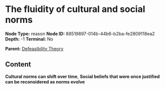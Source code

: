 # The fluidity of cultural and social norms

**Node Type:** reason
**Node ID:** 88519897-014b-44b6-b2ba-fe2809118ea2
**Depth:** -1
**Terminal:** No

**Parent:** [Defeasibility Theory](defeasibility-theory.md)

## Content

**Cultural norms can shift over time**, **Social beliefs that were once justified can be reconsidered as norms evolve**
